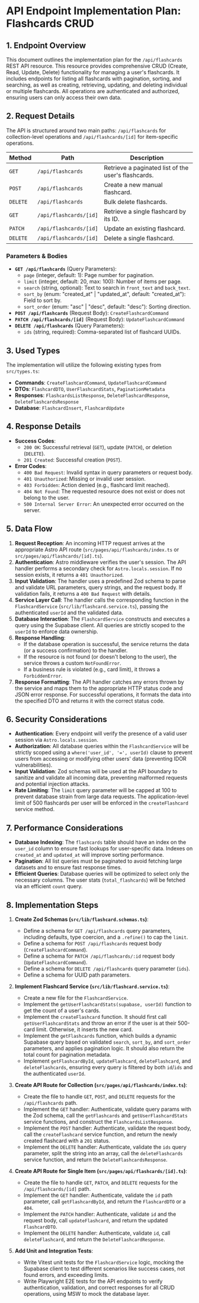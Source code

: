 # API Endpoint Implementation Plan: Flashcards CRUD

## 1. Endpoint Overview

This document outlines the implementation plan for the `/api/flashcards` REST API resource. This resource provides comprehensive CRUD (Create, Read, Update, Delete) functionality for managing a user's flashcards. It includes endpoints for listing all flashcards with pagination, sorting, and searching, as well as creating, retrieving, updating, and deleting individual or multiple flashcards. All operations are authenticated and authorized, ensuring users can only access their own data.

## 2. Request Details

The API is structured around two main paths: `/api/flashcards` for collection-level operations and `/api/flashcards/[id]` for item-specific operations.

| Method   | Path                   | Description                                         |
| -------- | ---------------------- | --------------------------------------------------- |
| `GET`    | `/api/flashcards`      | Retrieve a paginated list of the user's flashcards. |
| `POST`   | `/api/flashcards`      | Create a new manual flashcard.                      |
| `DELETE` | `/api/flashcards`      | Bulk delete flashcards.                             |
| `GET`    | `/api/flashcards/[id]` | Retrieve a single flashcard by its ID.              |
| `PATCH`  | `/api/flashcards/[id]` | Update an existing flashcard.                       |
| `DELETE` | `/api/flashcards/[id]` | Delete a single flashcard.                          |

### Parameters & Bodies

- **`GET /api/flashcards`** (Query Parameters):
  - `page` (integer, default: 1): Page number for pagination.
  - `limit` (integer, default: 20, max: 100): Number of items per page.
  - `search` (string, optional): Text to search in `front_text` and `back_text`.
  - `sort_by` (enum: "created_at" | "updated_at", default: "created_at"): Field to sort by.
  - `sort_order` (enum: "asc" | "desc", default: "desc"): Sorting direction.
- **`POST /api/flashcards`** (Request Body): `CreateFlashcardCommand`
- **`PATCH /api/flashcards/[id]`** (Request Body): `UpdateFlashcardCommand`
- **`DELETE /api/flashcards`** (Query Parameters):
  - `ids` (string, required): Comma-separated list of flashcard UUIDs.

## 3. Used Types

The implementation will utilize the following existing types from `src/types.ts`:

- **Commands**: `CreateFlashcardCommand`, `UpdateFlashcardCommand`
- **DTOs**: `FlashcardDTO`, `UserFlashcardStats`, `PaginationMetadata`
- **Responses**: `FlashcardsListResponse`, `DeleteFlashcardResponse`, `DeleteFlashcardsResponse`
- **Database**: `FlashcardInsert`, `FlashcardUpdate`

## 4. Response Details

- **Success Codes**:
  - `200 OK`: Successful retrieval (`GET`), update (`PATCH`), or deletion (`DELETE`).
  - `201 Created`: Successful creation (`POST`).
- **Error Codes**:
  - `400 Bad Request`: Invalid syntax in query parameters or request body.
  - `401 Unauthorized`: Missing or invalid user session.
  - `403 Forbidden`: Action denied (e.g., flashcard limit reached).
  - `404 Not Found`: The requested resource does not exist or does not belong to the user.
  - `500 Internal Server Error`: An unexpected error occurred on the server.

## 5. Data Flow

1.  **Request Reception**: An incoming HTTP request arrives at the appropriate Astro API route (`src/pages/api/flashcards/index.ts` or `src/pages/api/flashcards/[id].ts`).
2.  **Authentication**: Astro middleware verifies the user's session. The API handler performs a secondary check for `Astro.locals.session`. If no session exists, it returns a `401 Unauthorized`.
3.  **Input Validation**: The handler uses a predefined Zod schema to parse and validate URL parameters, query strings, and the request body. If validation fails, it returns a `400 Bad Request` with details.
4.  **Service Layer Call**: The handler calls the corresponding function in the `FlashcardService` (`src/lib/flashcard.service.ts`), passing the authenticated `userId` and the validated data.
5.  **Database Interaction**: The `FlashcardService` constructs and executes a query using the Supabase client. All queries are strictly scoped to the `userId` to enforce data ownership.
6.  **Response Handling**:
    - If the database operation is successful, the service returns the data (or a success confirmation) to the handler.
    - If the resource is not found (or doesn't belong to the user), the service throws a custom `NotFoundError`.
    - If a business rule is violated (e.g., card limit), it throws a `ForbiddenError`.
7.  **Response Formatting**: The API handler catches any errors thrown by the service and maps them to the appropriate HTTP status code and JSON error response. For successful operations, it formats the data into the specified DTO and returns it with the correct status code.

## 6. Security Considerations

- **Authentication**: Every endpoint will verify the presence of a valid user session via `Astro.locals.session`.
- **Authorization**: All database queries within the `FlashcardService` will be strictly scoped using a `where('user_id', '=', userId)` clause to prevent users from accessing or modifying other users' data (preventing IDOR vulnerabilities).
- **Input Validation**: Zod schemas will be used at the API boundary to sanitize and validate all incoming data, preventing malformed requests and potential injection attacks.
- **Rate Limiting**: The `limit` query parameter will be capped at 100 to prevent database strain from large data requests. The application-level limit of 500 flashcards per user will be enforced in the `createFlashcard` service method.

## 7. Performance Considerations

- **Database Indexing**: The `flashcards` table should have an index on the `user_id` column to ensure fast lookups for user-specific data. Indexes on `created_at` and `updated_at` will improve sorting performance.
- **Pagination**: All list queries must be paginated to avoid fetching large datasets and to ensure fast response times.
- **Efficient Queries**: Database queries will be optimized to select only the necessary columns. The user stats (`total_flashcards`) will be fetched via an efficient `count` query.

## 8. Implementation Steps

1.  **Create Zod Schemas (`src/lib/flashcard.schemas.ts`)**:
    - Define a schema for `GET /api/flashcards` query parameters, including defaults, type coercion, and a `.refine()` to cap the `limit`.
    - Define a schema for `POST /api/flashcards` request body (`CreateFlashcardCommand`).
    - Define a schema for `PATCH /api/flashcards/:id` request body (`UpdateFlashcardCommand`).
    - Define a schema for `DELETE /api/flashcards` query parameter (`ids`).
    - Define a schema for UUID path parameters.

2.  **Implement Flashcard Service (`src/lib/flashcard.service.ts`)**:
    - Create a new file for the `FlashcardService`.
    - Implement the `getUserFlashcardStats(supabase, userId)` function to get the count of a user's cards.
    - Implement the `createFlashcard` function. It should first call `getUserFlashcardStats` and throw an error if the user is at their 500-card limit. Otherwise, it inserts the new card.
    - Implement the `getFlashcards` function, which builds a dynamic Supabase query based on validated `search`, `sort_by`, and `sort_order` parameters, and applies pagination logic. It should also return the total count for pagination metadata.
    - Implement `getFlashcardById`, `updateFlashcard`, `deleteFlashcard`, and `deleteFlashcards`, ensuring every query is filtered by both `id`/`ids` and the authenticated `userId`.

3.  **Create API Route for Collection (`src/pages/api/flashcards/index.ts`)**:
    - Create the file to handle `GET`, `POST`, and `DELETE` requests for the `/api/flashcards` path.
    - Implement the `GET` handler: Authenticate, validate query params with the Zod schema, call the `getFlashcards` and `getUserFlashcardStats` service functions, and construct the `FlashcardsListResponse`.
    - Implement the `POST` handler: Authenticate, validate the request body, call the `createFlashcard` service function, and return the newly created flashcard with a `201` status.
    - Implement the `DELETE` handler: Authenticate, validate the `ids` query parameter, split the string into an array, call the `deleteFlashcards` service function, and return the `DeleteFlashcardsResponse`.

4.  **Create API Route for Single Item (`src/pages/api/flashcards/[id].ts`)**:
    - Create the file to handle `GET`, `PATCH`, and `DELETE` requests for the `/api/flashcards/[id]` path.
    - Implement the `GET` handler: Authenticate, validate the `id` path parameter, call `getFlashcardById`, and return the `FlashcardDTO` or a `404`.
    - Implement the `PATCH` handler: Authenticate, validate `id` and the request body, call `updateFlashcard`, and return the updated `FlashcardDTO`.
    - Implement the `DELETE` handler: Authenticate, validate `id`, call `deleteFlashcard`, and return the `DeleteFlashcardResponse`.

5.  **Add Unit and Integration Tests**:
    - Write Vitest unit tests for the `FlashcardService` logic, mocking the Supabase client to test different scenarios like success cases, not found errors, and exceeding limits.
    - Write Playwright E2E tests for the API endpoints to verify authentication, validation, and correct responses for all CRUD operations, using MSW to mock the database layer.
